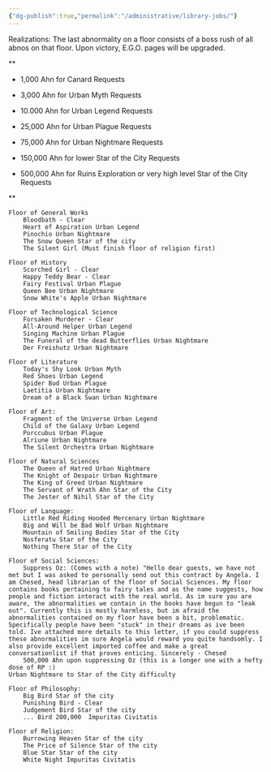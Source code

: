 ```yaml
---
{"dg-publish":true,"permalink":"/administrative/library-jobs/"}
---
```


Realizations: The last abnormality on a floor consists of a boss rush of all abnos on that floor. Upon victory, E.G.O. pages will be upgraded.

**

- 1,000 Ahn for Canard Requests
    
- 3,000 Ahn for Urban Myth Requests
    
- 10.000 Ahn for Urban Legend Requests
    
- 25,000 Ahn for Urban Plague Requests
    
- 75,000 Ahn for Urban Nightmare Requests
    
- 150,000 Ahn for lower Star of the City Requests
    
- 500,000 Ahn for Ruins Exploration or very high level Star of the City Requests
    

**


	Floor of General Works
		Bloodbath - Clear
		Heart of Aspiration Urban Legend
		Pinochio Urban Nightmare
		The Snow Queen Star of the city
		The Silent Girl (Must finish floor of religion first)
		
	Floor of History
		Scorched Girl - Clear
		Happy Teddy Bear - Clear
		Fairy Festival Urban Plague
		Queen Bee Urban Nightmare
		Snow White's Apple Urban Nightmare
		
	Floor of Technological Science
		Forsaken Murderer - Clear
		All-Around Helper Urban Legend
		Singing Machine Urban Plague
		The Funeral of the dead Butterflies Urban Nightmare
		Der Freishutz Urban Nightmare
		
	Floor of Literature
		Today's Shy Look Urban Myth
		Red Shoes Urban Legend
		Spider Bud Urban Plague
		Laetitia Urban Nightmare
		Dream of a Black Swan Urban Nightmare
		
	Floor of Art:
		Fragment of the Universe Urban Legend
		Child of the Galaxy Urban Legend
		Porccubus Urban Plague
		Alriune Urban Nightmare
		The Silent Orchestra Urban Nightmare
		
	Floor of Natural Sciences
		The Queen of Hatred Urban Nightmare
		The Knight of Despair Urban Nightmare
		The King of Greed Urban Nightmare
		The Servant of Wrath Ahn Star of the City
		The Jester of Nihil Star of the City
		
	Floor of Language:
		Little Red Riding Hooded Mercenary Urban Nightmare
		Big and Will be Bad Wolf Urban Nightmare
		Mountain of Smiling Bodies Star of the City 
		Nosferatu Star of the City
		Nothing There Star of the City
		
	Floor of Social Sciences:
		Suppress Oz: (Comes with a note) "Hello dear guests, we have not met but I was asked to personally send out this contract by Angela. I am Chesed, head librarian of the floor of Social Sciences. My floor contains books pertaining to fairy tales and as the name suggests, how people and fiction interact with the real world. As im sure you are aware, the abnormalities we contain in the books have begun to "leak out". Currently this is mostly harmless, but im afraid the abnormalities contained on my floor have been a bit, problematic. Specifically people have been "stuck" in their dreams as ive been told. Ive attached more details to this letter, if you could suppress these abnormalities im sure Angela would reward you quite handsomly. I also provide excellent imported coffee and make a great conversationlist if that proves enticing. Sincerely - Chesed
		500,000 Ahn upon suppressing Oz (this is a longer one with a hefty dose of RP :)
	Urban Nightmare to Star of the City difficulty

	Floor of Philosophy:
		Big Bird Star of the city
		Punishing Bird - Clear
		Judgement Bird Star of the city
		... Bird 200,000  Impuritas Civitatis
		
	Floor of Religion:
		Burrowing Heaven Star of the city
		The Price of Silence Star of the city
		Blue Star Star of the city
		White Night Impuritas Civitatis
    
